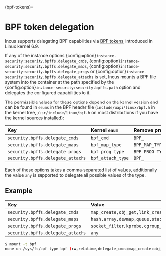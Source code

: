 (bpf-tokens)=
# BPF token delegation

Incus supports delegating BPF capabilities via [BPF tokens](https://docs.ebpf.io/linux/concepts/token/), introduced in Linux kernel 6.9.

If any of the instance options {config:option}`instance-security:security.bpffs.delegate_cmds`,
{config:option}`instance-security:security.bpffs.delegate_maps`,
{config:option}`instance-security:security.bpffs.delegate_progs` or
{config:option}`instance-security:security.bpffs.delegate_attachs` is set, Incus mounts a BPF file system into the
container at the path specified by the {config:option}`instance-security:security.bpffs.path` option and delegates the
configured capabilities to it.

The permissible values for these options depend on the kernel version and can be found in `enums` in the BPF header file
(`include/uapi/linux/bpf.h` in the kernel tree, `/usr/include/linux/bpf.h` on most distributions if you have the kernel
sources installed):

 Key                               | Kernel `enum`      | Remove prefix
 :--                               |:--                 | :--
 `security.bpffs.delegate_cmds`    | `bpf_cmd`          | `BPF_`
 `security.bpffs.delegate_maps`    | `bpf_map_type`     | `BPF_MAP_TYPE_`
 `security.bpffs.delegate_progs`   | `bpf_prog_type`    | `BPF_PROG_TYPE_`
 `security.bpffs.delegate_attachs` | `bpf_attach_type`  | `BPF_`

Each of these options takes a comma-separated list of values, additionally the value `any` is supported to delegate all
possible values of the type.

## Example

 Key                               | Value
 :--                               | :--
 `security.bpffs.delegate_cmds`    | `map_create,obj_get,link_create`
 `security.bpffs.delegate_maps`    | `hash,array,devmap,queue,stack`
 `security.bpffs.delegate_progs`   | `socket_filter,kprobe,cgroup_sysctl`
 `security.bpffs.delegate_attachs` | `any`

```bash
$ mount -t bpf
none on /sys/fs/bpf type bpf (rw,relatime,delegate_cmds=map_create:obj_get:link_create,delegate_maps=hash:array:devmap:queue:stack,delegate_progs=socket_filter:kprobe:cgroup_sysctl,delegate_attachs=any)
```
